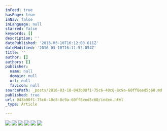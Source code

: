 ```yaml
---
inFeed: true
hasPage: true
inNav: false
inLanguage: null
starred: false
keywords: []
description: ''
datePublished: '2016-03-10T16:12:03.611Z'
dateModified: '2016-03-10T16:11:53.054Z'
title: ''
author: []
authors: []
publisher:
  name: null
  domain: null
  url: null
  favicon: null
sourcePath: _posts/2016-03-10-043b00f1-75c6-40c8-8c9a-60ff8eed5c60.md
published: true
url: 043b00f1-75c6-40c8-8c9a-60ff8eed5c60/index.html
_type: Article

---
```

![](https://the-grid-user-content.s3-us-west-2.amazonaws.com/74d1497f-396b-4621-9364-ccc4c16f7ab1.jpg)
![](https://the-grid-user-content.s3-us-west-2.amazonaws.com/016e09d9-a1c6-4feb-a47b-11918da9716f.jpg)
![](https://the-grid-user-content.s3-us-west-2.amazonaws.com/a0ea7c49-8ade-4b5e-9513-b2e111671fda.jpg)
![](https://the-grid-user-content.s3-us-west-2.amazonaws.com/9abc52c6-3d3c-49f7-b3f5-79f68368b29d.jpg)
![](https://the-grid-user-content.s3-us-west-2.amazonaws.com/00cedee4-170e-4a9d-9bfa-170850e5ea94.jpg)
![](https://the-grid-user-content.s3-us-west-2.amazonaws.com/4e3ea2fd-c06c-4cea-a9e2-138387487242.jpg)
